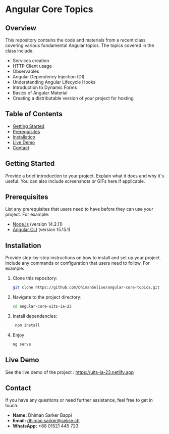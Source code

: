 # Angular Core Topics

## Overview

This repository contains the code and materials from a recent class covering various fundamental Angular topics. The topics covered in the class include:

- Services creation
- HTTP Client usage
- Observables
- Angular Dependency Injection (DI)
- Understanding Angular Lifecycle Hooks
- Introduction to Dynamic Forms
- Basics of Angular Material
- Creating a distributable version of your project for hosting

## Table of Contents

- [Getting Started](#getting-started)
- [Prerequisites](#prerequisites)
- [Installation](#installation)
- [Live Demo](#livedemo)
- [Contact](#contact)



## Getting Started

Provide a brief introduction to your project. Explain what it does and why it's useful. You can also include screenshots or GIFs here if applicable.

## Prerequisites

List any prerequisites that users need to have before they can use your project. For example:

- [Node.js](https://nodejs.org/) (version 14.2.11)
- [Angular CLI](https://angular.io/cli) (version 15.15.1)

## Installation

Provide step-by-step instructions on how to install and set up your project. Include any commands or configuration that users need to follow. For example:

1. Clone this repository:
   ```bash
   git clone https://github.com/DhimanSelise/angular-core-topics.git


2. Navigate to the project directory:
   ```bash
   cd angular-core-uits-ia-23
   
4. Install dependencies:
    ```bash
     npm install
    
5. Enjoy
   ```bash
   ng serve
## Live Demo

See the live demo of the project :   https://uits-ia-23.netlify.app

## Contact

If you have any questions or need further assistance, feel free to get in touch:

- **Name:** Dhiman Sarker Bappi
- **Email:** [dhiman.sarker@selise.ch](mailto:dhiman.sarker@selise.ch)
- **WhatsApp:** +88 01521 445 723
